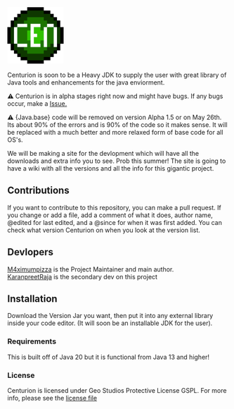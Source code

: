 <img src="assets/Centurion.png" width="128">
<br />

Centurion is soon to be a Heavy JDK to supply the user with great library of Java tools and enhancements 
for the java enviorment. 

:warning: Centurion is in alpha stages right now and might have bugs. If any bugs occur, make a [Issue.](https://github.com/GeoStudios/Centurion/issues)

:warning: {Java.base} code will be removed on version Alpha 1.5 or on May 26th. Its about 90% of the errors and
is 90% of the code so it makes sense. It will be replaced with a much better and more relaxed form of base code 
for all OS's.  

We will be making a site for the devlopment which will have all the downloads and extra info 
you to see. Prob this summer! The site is going to have a wiki with all the versions and all 
the info for this gigantic project.

## Contributions

If you want to contribute to this repository, you can make a pull request. If you change or add a file,
add a comment of what it does, author name, @edited for last edited, and a @since for when it was first
added. You can check what version Centurion on when you look at the version list. 

## Devlopers

[M4ximumpizza](https://github.com/M4ximumPizza) is the Project Maintainer and main author. </br>
[KaranpreetRaja](https://github.com/KaranpreetRaja) is the secondary dev on this project

## Installation

Download the Version Jar you want, then put it into any external library inside your code editor. (It will
soon be an installable JDK for the user).

### Requirements

This is built off of Java 20 but it is functional from Java 13 and higher!

### License

Centurion is licensed under Geo Studios Protective License GSPL. For more info, please see the [license file](https://github.com/GeoStudios/Centurion/blob/main/License.rtf)